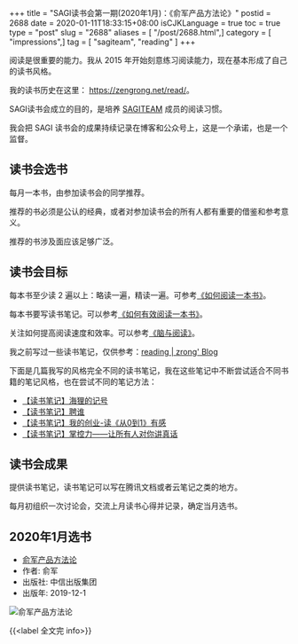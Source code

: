 +++
title = "SAGI读书会第一期(2020年1月)：《俞军产品方法论》"
postid = 2688
date = 2020-01-11T18:33:15+08:00
isCJKLanguage = true
toc = true
type = "post"
slug = "2688"
aliases = [ "/post/2688.html",]
category = [ "impressions",]
tag = [ "sagiteam", "reading" ]
+++

阅读是很重要的能力。我从 2015 年开始刻意练习阅读能力，现在基本形成了自己的读书风格。

我的读书历史在这里： <https://zengrong.net/read/>。

SAGI读书会成立的目的，是培养 [SAGITEAM](/tag/sagiteam/) 成员的阅读习惯。

我会把 SAGI 读书会的成果持续记录在博客和公众号上，这是一个承诺，也是一个监督。 <!--more-->

## 读书会选书

每月一本书，由参加读书会的同学推荐。

推荐的书必须是公认的经典，或者对参加读书会的所有人都有重要的借鉴和参考意义。

推荐的书涉及面应该足够广泛。

## 读书会目标

每本书至少读 2 遍以上：略读一遍，精读一遍。可参考[《如何阅读一本书》][book1]。

每本书要写读书笔记。可以参考[《如何有效阅读一本书》][book2]。

关注如何提高阅读速度和效率。可以参考[《脑与阅读》][book3]。

我之前写过一些读书笔记，仅供参考：[reading | zrong' Blog](/tag/reading/)

下面是几篇我写的风格完全不同的读书笔记，我在这些笔记中不断尝试适合不同书籍的笔记风格，也在尝试不同的笔记方法：

- [【读书笔记】海狸的记号](/post/the-sign-of-the-beaver/)
- [【读书笔记】聘谁](/post/who-the-a-method-for-hiring/)
- [【读书笔记】我的创业-读《从0到1》有感](/post/zero-to-one/)
- [【读书笔记】掌控力——让所有人对你讲真话](/post/get-the-truth/)

## 读书会成果

提供读书笔记，读书笔记可以写在腾讯文档或者云笔记之类的地方。

每月初组织一次讨论会，交流上月读书心得并记录，确定当月选书。

## 2020年1月选书

- [俞军产品方法论](https://book.douban.com/subject/34907971/)
- 作者: 俞军
- 出版社: 中信出版集团
- 出版年: 2019-12-1

![俞军产品方法论](/uploads/2020/01/yujunchanpinfangfalun.jpg)

{{<label 全文完 info>}}

[book1]: https://book.douban.com/subject/1013208/
[book2]: https://book.douban.com/subject/26789567/
[book3]: https://book.douban.com/subject/30391099/
